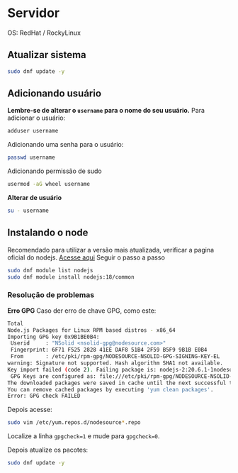 # Servidor
OS: RedHat / RockyLinux


## Atualizar sistema
```bash
sudo dnf update -y
```

## Adicionando usuário
__Lembre-se de alterar o `username` para o nome do seu usuário.__
Para adicionar o usuário:
```bash
adduser username
```
Adicionando uma senha para o usuário:
```bash
passwd username
```
Adicionando permissão de sudo
```bash
usermod -aG wheel username
```

**Alterar de usuário**
```bash
su - username 
```


## Instalando o node
Recomendado para utilizar a versão mais atualizada, verificar a pagina oficial do nodejs. [Acesse aqui](https://nodejs.org/en/download/package-manager)
Seguir o passo a passo
```bash
sudo dnf module list nodejs
sudo dnf module install nodejs:18/common
```



### Resolução de problemas

**Erro GPG**
Caso der erro de chave GPG, como este:
```bash
Total                                                                                                                               32 MB/s |  36 MB     00:01
Node.js Packages for Linux RPM based distros - x86_64                                                                              1.6 MB/s | 1.7 kB     00:00
Importing GPG key 0x9B1BE0B4:
 Userid     : "NSolid <nsolid-gpg@nodesource.com>"
 Fingerprint: 6F71 F525 2828 41EE DAF8 51B4 2F59 B5F9 9B1B E0B4
 From       : /etc/pki/rpm-gpg/NODESOURCE-NSOLID-GPG-SIGNING-KEY-EL
warning: Signature not supported. Hash algorithm SHA1 not available.
Key import failed (code 2). Failing package is: nodejs-2:20.6.1-1nodesource.x86_64
 GPG Keys are configured as: file:///etc/pki/rpm-gpg/NODESOURCE-NSOLID-GPG-SIGNING-KEY-EL
The downloaded packages were saved in cache until the next successful transaction.
You can remove cached packages by executing 'yum clean packages'.
Error: GPG check FAILED
```

Depois acesse:
```bash
sudo vim /etc/yum.repos.d/nodesource*.repo
```
Localize a linha `gpgcheck=1` e mude para `gpgcheck=0`.

Depois atualize os pacotes:
```bash
sudo dnf update -y
```


